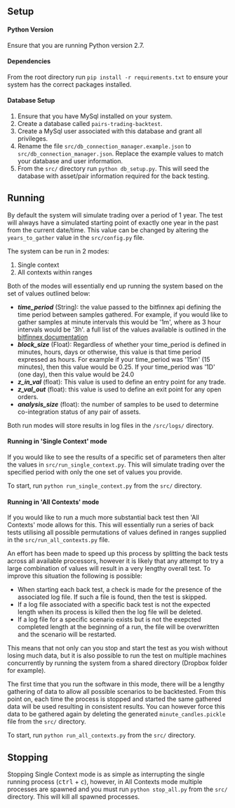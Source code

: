 ## Setup

#### Python Version

Ensure that you are running Python version 2.7.

#### Dependencies

From the root directory run `pip install -r requirements.txt` to ensure your system has the correct packages installed.

#### Database Setup

  1. Ensure that you have MySql installed on your system.
  2. Create a database called `pairs-trading-backtest`.
  3. Create a MySql user associated with this database and grant all privileges.
  4. Rename the file `src/db_connection_manager.example.json` to `src/db_connection_manager.json`. Replace the example values to match your database and user information.
  5. From the `src/` directory run `python db_setup.py`. This will seed the database with asset/pair information required for the back testing.

## Running

By default the system will simulate trading over a period of 1 year. The test will always have a simulated starting point of exactly one year in the past from the current date/time. This value can be changed by altering the `years_to_gather` value in the `src/config.py` file.

The system can be run in 2 modes:

  1. Single context
  2. All contexts within ranges

Both of the modes will essentially end up running the system based on the set of values outlined below:

  - **_time_period_** (String): the value passed to the bitfinnex api defining the time period between samples gathered. For example, if you would like to gather samples at minute intervals this would be '1m', where as 3 hour intervals would be '3h'. a full list of the values available is outlined in the [bitfinnex documentation](https://docs.bitfinex.com/reference#rest-public-candles)
  - **_block_size_** (Float): Regardless of whether your time_period is defined in minutes, hours, days or otherwise, this value is that time period expressed as hours. For example if your time_period was '15m' (15 minutes), then this value would be 0.25. If your time_period was '1D' (one day), then this value would be 24.0
  - **_z_in_val_** (float): This value is used to define an entry point for any trade.
  - **_z_val_out_** (float): this value is used to define an exit point for any open orders.
  - **_analysis_size_** (float): the number of samples to be used to determine co-integration status of any pair of assets.

Both run modes will store results in log files in the `/src/logs/` directory.

#### Running in 'Single Context' mode

If you would like to see the results of a specific set of parameters then alter the values in `src/run_single_context.py`. This will simulate trading over the specified period with only the one set of values you provide.

To start, run `python run_single_context.py` from the `src/` directory.

#### Running in 'All Contexts' mode

If you would like to run a much more substantial back test then 'All Contexts' mode allows for this. This will essentially run a series of back tests utilising all possible permutations of values defined in ranges supplied in the `src/run_all_contexts.py` file.

An effort has been made to speed up this process by splitting the back tests across all available processors, however it is likely that any attempt to try a large combination of values will result in a very lengthy overall test. To improve this situation the following is possible:

  - When starting each back test, a check is made for the presence of the associated log file. If such a file is found, then the test is skipped.
  - If a log file associated with a specific back test is not the expected length when its process is killed then the log file will be deleted.
  - If a log file for a specific scenario exists but is not the exepcted completed length at the beginning of a run, the file will be overwritten and the scenario will be restarted.

This means that not only can you stop and start the test as you wish without losing much data, but it is also possible to run the test on multiple machines concurrently by running the system from a shared directory (Dropbox folder for example).

The first time that you run the software in this mode, there will be a lengthy gathering of data to allow all possible scenarios to be backtested. From this point on, each time the process is stopped and started the same gathered data will be used resulting in consistent results. You can however force this data to be gathered again by deleting the generated `minute_candles.pickle` file from the `src/` directory.

To start, run `python run_all_contexts.py` from the `src/` directory.

## Stopping

Stopping Single Context mode is as simple as interrupting the single running process (<kbd>ctrl</kbd> + <kbd>c</kbd>), however, in All Contexts mode multiple processes are spawned and you must run `python stop_all.py` from the `src/` directory. This will kill all spawned processes.
